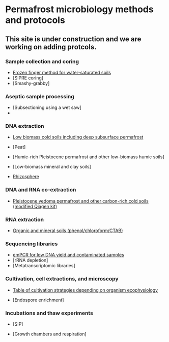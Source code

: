 # Permafrost microbiology methods and protocols
## This site is under construction and we are working on adding protcols.

### Sample collection and coring
* [Frozen finger method for water-saturated soils](https://github.com/rachelmackelprang/PermafrostMicrobiologyMethods/blob/main/USGS-SEL%20frozen%20finger%20protocol%202015%20v3.pdf)
* [SIPRE coring]
* [Smashy-grabby]
  
### Aseptic sample processing
* [Subsectioning using a wet saw]
* 

### DNA extraction
* [Low biomass cold soils including deep subsurface permafrost](https://drive.google.com/file/d/12x01o8nRfSIoatZlof2N2x5F4dG3cKiZ/view?usp=drive_link)
  
* [Peat]
* [Humic-rich Pleistocene permafrost and other low-biomass humic soils]
* [Low-biomass mineral and clay soils]

* [Rhizosphere](https://github.com/rachelmackelprang/PermafrostMicrobiologyMethods/blob/main/Rhizosphere%20DNA%20extraction%20protocol.pdf)

### DNA and RNA co-extraction
* [Pleistocene yedoma permafrost and other carbon-rich cold soils (modified Qiagen kit)](https://github.com/rachelmackelprang/PermafrostMicrobiologyMethods/blob/main/DNA%20RNA%20co-extraction%20from%20humic-rich%20soils.md#dna-rna-co-extraction-from-humic-rich-soils)

### RNA extraction
* [Organic and mineral soils (phenol/chloroform/CTAB)](https://github.com/rachelmackelprang/PermafrostMicrobiologyMethods/blob/main/RNAExtractionMineralOrganic.pdf)

### Sequencing libraries

* [emPCR for low DNA yield and contaminated samples](https://github.com/rachelmackelprang/PermafrostMicrobiologyMethods/blob/main/emPCR_protocol.pdf)
* [rRNA depletion]
* [Metatranscriptomic libraries]

### Cultivation, cell extractions, and microscopy

* [Table of cultivation strategies depending on organism ecophysiology](https://github.com/rachelmackelprang/PermafrostMicrobiologyMethods/blob/main/Cultivation%20strategies%20for%20permafrost%20microorganisms.pdf)

* [Endospore enrichment]

### Incubations and thaw experiments
* [SIP]

* [Growth chambers and respiration]
 


